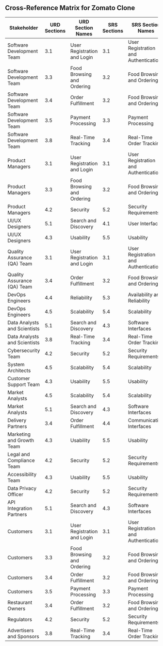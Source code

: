 ## Cross-Reference Matrix for Zomato Clone

| Stakeholder                     | URD Sections | URD Section Names               | SRS Sections | SRS Section Names                  |
|---------------------------------|--------------|---------------------------------|--------------|-------------------------------------|
| Software Development Team       | 3.1          | User Registration and Login      | 3.1          | User Registration and Authentication |
| Software Development Team       | 3.3          | Food Browsing and Ordering       | 3.2          | Food Browsing and Ordering          |
| Software Development Team       | 3.4          | Order Fulfillment                | 3.2          | Food Browsing and Ordering          |
| Software Development Team       | 3.5          | Payment Processing               | 3.3          | Payment Processing                  |
| Software Development Team       | 3.8          | Real-Time Tracking               | 3.4          | Real-Time Order Tracking            |
| Product Managers                | 3.1          | User Registration and Login      | 3.1          | User Registration and Authentication |
| Product Managers                | 3.3          | Food Browsing and Ordering       | 3.2          | Food Browsing and Ordering          |
| Product Managers                | 4.2          | Security                         | 5.2          | Security Requirements               |
| UI/UX Designers                 | 5.1          | Search and Discovery             | 4.1          | User Interfaces                     |
| UI/UX Designers                 | 4.3          | Usability                        | 5.5          | Usability                           |
| Quality Assurance (QA) Team     | 3.1          | User Registration and Login      | 3.1          | User Registration and Authentication |
| Quality Assurance (QA) Team     | 3.4          | Order Fulfillment                | 3.2          | Food Browsing and Ordering          |
| DevOps Engineers                | 4.4          | Reliability                      | 5.3          | Availability and Reliability         |
| DevOps Engineers                | 4.5          | Scalability                      | 5.4          | Scalability                         |
| Data Analysts and Scientists    | 5.1          | Search and Discovery             | 4.3          | Software Interfaces                 |
| Data Analysts and Scientists    | 3.8          | Real-Time Tracking               | 3.4          | Real-Time Order Tracking            |
| Cybersecurity Team              | 4.2          | Security                         | 5.2          | Security Requirements               |
| System Architects               | 4.5          | Scalability                      | 5.4          | Scalability                         |
| Customer Support Team           | 4.3          | Usability                        | 5.5          | Usability                           |
| Market Analysts                 | 4.5          | Scalability                      | 5.4          | Scalability                         |
| Market Analysts                 | 5.1          | Search and Discovery             | 4.3          | Software Interfaces                 |
| Delivery Partners               | 3.4          | Order Fulfillment                | 4.4          | Communication Interfaces            |
| Marketing and Growth Team       | 4.3          | Usability                        | 5.5          | Usability                           |
| Legal and Compliance Team       | 4.2          | Security                         | 5.2          | Security Requirements               |
| Accessibility Team              | 4.3          | Usability                        | 5.5          | Usability                           |
| Data Privacy Officer            | 4.2          | Security                         | 5.2          | Security Requirements               |
| API Integration Partners        | 5.1          | Search and Discovery             | 4.3          | Software Interfaces                 |
| Customers                       | 3.1          | User Registration and Login      | 3.1          | User Registration and Authentication |
| Customers                       | 3.3          | Food Browsing and Ordering       | 3.2          | Food Browsing and Ordering          |
| Customers                       | 3.4          | Order Fulfillment                | 3.2          | Food Browsing and Ordering          |
| Customers                       | 3.5          | Payment Processing               | 3.3          | Payment Processing                  |
| Restaurant Owners               | 3.4          | Order Fulfillment                | 3.2          | Food Browsing and Ordering          |
| Regulators                      | 4.2          | Security                         | 5.2          | Security Requirements               |
| Advertisers and Sponsors        | 3.8          | Real-Time Tracking               | 3.4          | Real-Time Order Tracking            |
